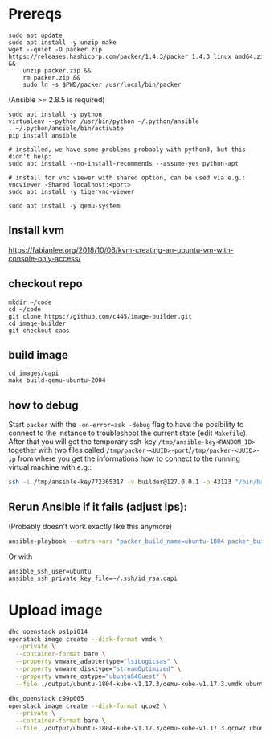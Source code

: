 
# Prereqs

```
sudo apt update
sudo apt install -y unzip make
wget --quiet -O packer.zip https://releases.hashicorp.com/packer/1.4.3/packer_1.4.3_linux_amd64.zip  &&
    unzip packer.zip &&
    rm packer.zip &&
    sudo ln -s $PWD/packer /usr/local/bin/packer
```

(Ansible >= 2.8.5 is required)
```
sudo apt install -y python
virtualenv --python /usr/bin/python ~/.python/ansible 
. ~/.python/ansible/bin/activate
pip install ansible

# installed, we have some problems probably with python3, but this didn't help:
sudo apt install --no-install-recommends --assume-yes python-apt

# install for vnc viewer with shared option, can be used via e.g.: vncviewer -Shared localhost:<port>
sudo apt install -y tigervnc-viewer
```

```
sudo apt install -y qemu-system
```

## Install kvm
https://fabianlee.org/2018/10/06/kvm-creating-an-ubuntu-vm-with-console-only-access/

## checkout repo

```
mkdir ~/code
cd ~/code
git clone https://github.com/c445/image-builder.git
cd image-builder
git checkout caas
```

## build image
```
cd images/capi
make build-qemu-ubuntu-2004
```

## how to debug

Start `packer` with the `-on-error=ask -debug` flag to have the posibility to connect to the instance to troubleshoot the current state (edit `Makefile`).
After that you will get the temporary ssh-key `/tmp/ansible-key<RANDOM_ID>` together with two files called `/tmp/packer-<UUID>-port`/`/tmp/packer-<UUID>-ip` from
 where you get the informations how to connect to the running virtual machine with e.g.:
```bash
ssh -i /tmp/ansible-key772365317 -v builder@127.0.0.1 -p 43123 "/bin/bash -i"
```

## Rerun Ansible if it fails (adjust ips):

(Probably doesn't work exactly like this anymore)
````bash
ansible-playbook --extra-vars "packer_build_name=ubuntu-1804 packer_builder_type=vmware-iso -o IdentitiesOnly=yes"  /home/fedora/code/gopath/src/sigs.k8s.io/capi-dev/image-builder/images/capi/ansible/playbook.yml  --extra-vars "packer_http_addr=172.16.38.1:8290" --extra-vars "kubernetes_rpm_repo=https://packages.cloud.google.com/yum/repos/kubernetes-el7-x86_64 kubernetes_rpm_gpg_key='https://packages.cloud.google.com/yum/doc/yum-key.gpg https://packages.cloud.google.com/yum/doc/rpm-package-key.gpg' kubernetes_rpm_gpg_check=True kubernetes_deb_repo='https://apt.kubernetes.io/ kubernetes-xenial' kubernetes_deb_gpg_key=https://packages.cloud.google.com/apt/doc/apt-key.gpg kubernetes_cni_version=0.7.5-00 kubernetes_cni_semver=v0.7.5 kubernetes_cni_source=pkg kubernetes_semver=v1.15.0 kubernetes_source=pkg kubernetes_version=1.15.0-00"  -i "172.16.38.129," -e "ansible_user=ubuntu ansible_ssh_pass=ubuntu" -c paramiko
````

Or with 
````
ansible_ssh_user=ubuntu ansible_ssh_private_key_file=~/.ssh/id_rsa.capi
````

# Upload image

```bash
dhc_openstack os1pi014
openstack image create --disk-format vmdk \
  --private \
  --container-format bare \
  --property vmware_adaptertype="lsiLogicsas" \
  --property vmware_disktype="streamOptimized" \
  --property vmware_ostype="ubuntu64Guest" \
  --file ./output/ubuntu-1804-kube-v1.17.3/qemu-kube-v1.17.3.vmdk ubuntu-1804-kube-v1.17.3

dhc_openstack c99p005
openstack image create --disk-format qcow2 \
  --private \
  --container-format bare \
  --file ./output/ubuntu-1804-kube-v1.17.3/qemu-kube-v1.17.3.qcow2 ubuntu-1804-kube-v1.17.3

```
